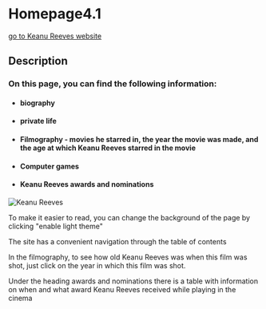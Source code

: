 # Homepage4.1
[go to Keanu Reeves website]

## Description
### On this page, you can find the following information:

- #### biography
- #### private life
- #### Filmography - movies he starred in, the year the movie was made, and the age at which Keanu Reeves starred in the movie
- #### Computer games
- #### Keanu Reeves awards and nominations
![Keanu Reeves](https://github.com/1288812/Homepage4.1/blob/main/image/Reuni%C3%A3o_com_o_ator_norte-americano_Keanu_Reeves_(46806576944)_(cropped).jpg?raw=true)

To make it easier to read, you can change the background of the page by clicking "enable light theme"

The site has a convenient navigation through the table of contents

In the filmography, to see how old Keanu Reeves was when this film was shot, just click on the year in which this film was shot.

Under the heading awards and nominations there is a table with information on when and what award Keanu Reeves received while playing in the cinema












[go to Keanu Reeves website]: <https://1288812.github.io/Homepage4.1/>


